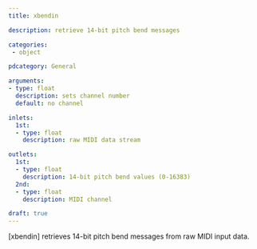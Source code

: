 ```yaml
---
title: xbendin

description: retrieve 14-bit pitch bend messages

categories:
 - object

pdcategory: General

arguments:
- type: float
  description: sets channel number
  default: no channel

inlets:
  1st:
  - type: float
    description: raw MIDI data stream

outlets:
  1st:
  - type: float
    description: 14-bit pitch bend values (0-16383)
  2nd:
  - type: float
    description: MIDI channel

draft: true
---
```


[xbendin] retrieves 14-bit pitch bend messages from raw MIDI input data.